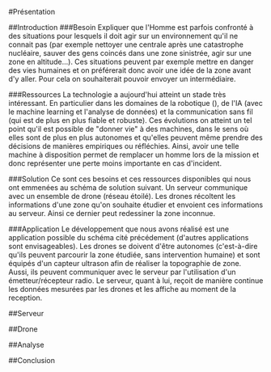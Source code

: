 #Présentation

##Introduction
###Besoin
Expliquer que l'Homme est parfois confronté à des situations pour lesquels il doit agir sur un environnement qu'il ne connait pas (par exemple nettoyer une centrale après une catastrophe nucléaire, sauver des gens coincés dans une zone sinistrée, agir sur une zone en altitude...). Ces situations peuvent par exemple mettre en danger des vies humaines et on préférerait donc avoir une idée de la zone avant d'y aller. Pour cela on souhaiterait pouvoir envoyer un intermédiaire.

###Ressources
La technologie a aujourd'hui atteint un stade très intéressant. En particulier dans les domaines de la robotique (), de l'IA (avec le machine learning et l'analyse de données) et la communication sans fil (qui est de plus en plus fiable et robuste). Ces évolutions on atteint un tel point qu'il est possible de "donner vie" à des machines, dans le sens où elles sont de plus en plus autonomes et qu'elles peuvent même prendre des décisions de manières empiriques ou réfléchies. Ainsi, avoir une telle machine à disposition permet de remplacer un homme lors de la mission et donc représenter une perte moins importante en cas d'incident. 

###Solution
Ce sont ces besoins et ces ressources disponibles qui nous ont emmenées au schéma de solution suivant. Un serveur communique avec un ensemble de drone (réseau étoilé). Les drones récoltent les informations d'une zone qu'on souhaite étudier et envoient ces informations au serveur. Ainsi ce dernier peut redessiner la zone inconnue.

###Application
Le développement que nous avons réalisé est une application possible du schéma cité précédement (d'autres applications sont envisageables). Les drones se doivent d'être autonomes (c'est-à-dire qu'ils peuvent parcourir la zone étudiée, sans intervention humaine) et sont équipés d'un capteur ultrason afin de réaliser la topographie de zone. Aussi, ils peuvent communiquer avec le serveur par l'utilisation d'un émetteur/récepteur radio. Le serveur, quant à lui, reçoit de manière continue les données mesurées par les drones et les affiche au moment de la reception. 

##Serveur

##Drone

##Analyse

##Conclusion

